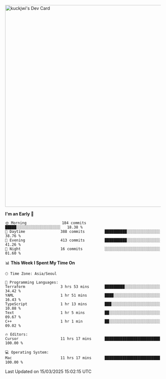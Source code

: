 <a href="https://app.daily.dev/kuckhwancho"><img src="https://api.daily.dev/devcards/v2/efef39c8028947428b3c0b486b9cd9b6.png?r=iz2&type=wide" width="652" alt="kuckjwi's Dev Card"/></a>

<!--START_SECTION:waka-->
**I'm an Early 🐤** 

```text
🌞 Morning                184 commits         █████░░░░░░░░░░░░░░░░░░░░   18.38 % 
🌆 Daytime                388 commits         ██████████░░░░░░░░░░░░░░░   38.76 % 
🌃 Evening                413 commits         ██████████░░░░░░░░░░░░░░░   41.26 % 
🌙 Night                  16 commits          ░░░░░░░░░░░░░░░░░░░░░░░░░   01.60 % 
```


📊 **This Week I Spent My Time On** 

```text
🕑︎ Time Zone: Asia/Seoul

💬 Programming Languages: 
Terraform                3 hrs 53 mins       █████████░░░░░░░░░░░░░░░░   34.42 % 
YAML                     1 hr 51 mins        ████░░░░░░░░░░░░░░░░░░░░░   16.43 % 
TypeScript               1 hr 13 mins        ███░░░░░░░░░░░░░░░░░░░░░░   10.88 % 
Text                     1 hr 5 mins         ██░░░░░░░░░░░░░░░░░░░░░░░   09.67 % 
C++                      1 hr 1 min          ██░░░░░░░░░░░░░░░░░░░░░░░   09.02 % 

🔥 Editors: 
Cursor                   11 hrs 17 mins      █████████████████████████   100.00 % 

💻 Operating System: 
Mac                      11 hrs 17 mins      █████████████████████████   100.00 % 
```


 Last Updated on 15/03/2025 15:02:15 UTC
<!--END_SECTION:waka-->
